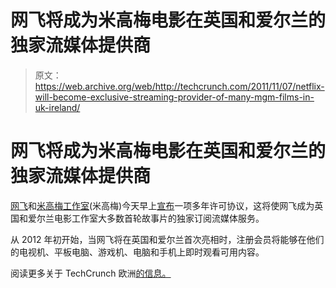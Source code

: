 # 网飞将成为米高梅电影在英国和爱尔兰的独家流媒体提供商

> 原文：<https://web.archive.org/web/http://techcrunch.com/2011/11/07/netflix-will-become-exclusive-streaming-provider-of-many-mgm-films-in-uk-ireland/>

# 网飞将成为米高梅电影在英国和爱尔兰的独家流媒体提供商

[网飞](https://web.archive.org/web/20230205041240/http://www.crunchbase.com/company/netflix)和[米高梅工作室](https://web.archive.org/web/20230205041240/http://www.mgm.com/)(米高梅)今天早上[宣布](https://web.archive.org/web/20230205041240/http://www.prnewswire.com/news-releases/netflix-and-mgm-announce-multi-year-premium-pay-tv-window-agreement-in-the-united-kingdom-and-ireland-133346673.html)一项多年许可协议，这将使网飞成为英国和爱尔兰电影工作室大多数首轮故事片的独家订阅流媒体服务。

从 2012 年初开始，当网飞将在英国和爱尔兰首次亮相时，注册会员将能够在他们的电视机、平板电脑、游戏机、电脑和手机上即时观看可用内容。

阅读更多关于 TechCrunch 欧洲[的信息。](https://web.archive.org/web/20230205041240/http://eu.beta.techcrunch.com/2011/11/07/netflix-will-become-exclusive-streaming-provider-of-many-mgm-films-in-uk-ireland/)